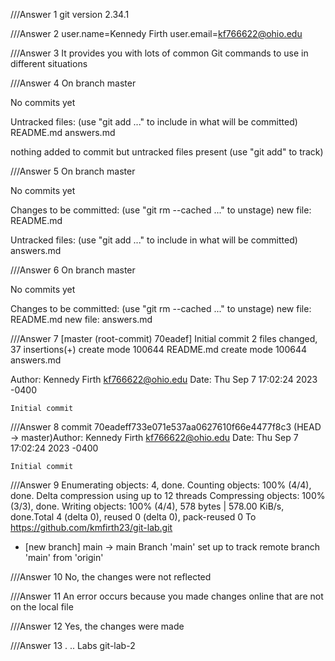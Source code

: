 ///Answer 1
git version 2.34.1

///Answer 2
user.name=Kennedy Firth
user.email=kf766622@ohio.edu

///Answer 3
It provides you with lots of common Git commands to use in different situations

///Answer 4
On branch master

No commits yet

Untracked files:
  (use "git add <file>..." to include in what will be committed)
        README.md
        answers.md

nothing added to commit but untracked files present (use "git add" to track)

///Answer 5
On branch master

No commits yet

Changes to be committed:
  (use "git rm --cached <file>..." to unstage)
        new file:   README.md

Untracked files:
  (use "git add <file>..." to include in what will be committed)
        answers.md


///Answer 6
On branch master

No commits yet

Changes to be committed:
  (use "git rm --cached <file>..." to unstage)
        new file:   README.md
        new file:   answers.md

///Answer 7
[master (root-commit) 70eadef] Initial commit
 2 files changed, 37 insertions(+)
 create mode 100644 README.md
 create mode 100644 answers.md

 Author: Kennedy Firth <kf766622@ohio.edu>
Date:   Thu Sep 7 17:02:24 2023 -0400

    Initial commit

///Answer 8
commit 70eadeff733e071e537aa0627610f66e4477f8c3 (HEAD -> master)Author: Kennedy Firth <kf766622@ohio.edu>
Date:   Thu Sep 7 17:02:24 2023 -0400

    Initial commit

///Answer 9
Enumerating objects: 4, done.
Counting objects: 100% (4/4), done.
Delta compression using up to 12 threads
Compressing objects: 100% (3/3), done.
Writing objects: 100% (4/4), 578 bytes | 578.00 KiB/s, done.Total 4 (delta 0), reused 0 (delta 0), pack-reused 0
To https://github.com/kmfirth23/git-lab.git
 * [new branch]      main -> main
Branch 'main' set up to track remote branch 'main' from 'origin'

///Answer 10
No, the changes were not reflected

///Answer 11
An error occurs because you made changes online that are not on the local file

///Answer 12
Yes, the changes were made

///Answer 13
.  ..  Labs  git-lab-2

